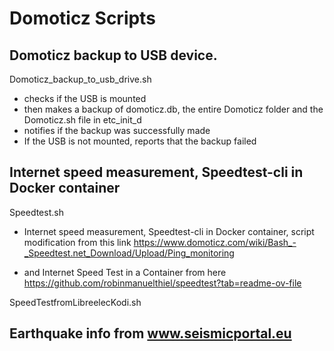 # Domoticz Scripts



## Domoticz backup to USB device. 

Domoticz_backup_to_usb_drive.sh

* checks if the USB is mounted
* then makes a backup of domoticz.db, the entire Domoticz folder and the Domoticz.sh file in etc_init_d
* notifies if the backup was successfully made
* If the USB is not mounted, reports that the backup failed


## Internet speed measurement, Speedtest-cli in Docker container

Speedtest.sh

* Internet speed measurement, Speedtest-cli in Docker container, script modification from this link
https://www.domoticz.com/wiki/Bash_-_Speedtest.net_Download/Upload/Ping_monitoring

* and Internet Speed Test in a Container from here
https://github.com/robinmanuelthiel/speedtest?tab=readme-ov-file

SpeedTestfromLibreelecKodi.sh

## Earthquake info from www.seismicportal.eu




